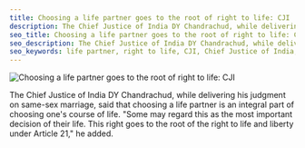 ```yaml
---
title: Choosing a life partner goes to the root of right to life: CJI
description: The Chief Justice of India DY Chandrachud, while delivering his judgment on same-sex marriage, said that choosing a life partner is an integral part of choosing one's course of life. "Some may regard this as the most important decision of their life. This right goes to the root of the right to life and liberty under Article 21," he added.
seo_title: Choosing a life partner goes to the root of right to life: CJI
seo_description: The Chief Justice of India DY Chandrachud, while delivering his judgment on same-sex marriage, said that choosing a life partner is an integral part of choosing one's course of life. "Some may regard this as the most important decision of their life. This right goes to the root of the right to life and liberty under Article 21," he added.
seo_keywords: life partner, right to life, CJI, Chief Justice of India, same-sex marriage, Article 21
---
```


![Choosing a life partner goes to the root of right to life: CJI](https://static.inshorts.com/inshorts/images/v1/variants/jpg/m/2023/10_oct/17_tue/img_1697523569502_474.jpg)

The Chief Justice of India DY Chandrachud, while delivering his judgment on same-sex marriage, said that choosing a life partner is an integral part of choosing one's course of life. "Some may regard this as the most important decision of their life. This right goes to the root of the right to life and liberty under Article 21," he added.